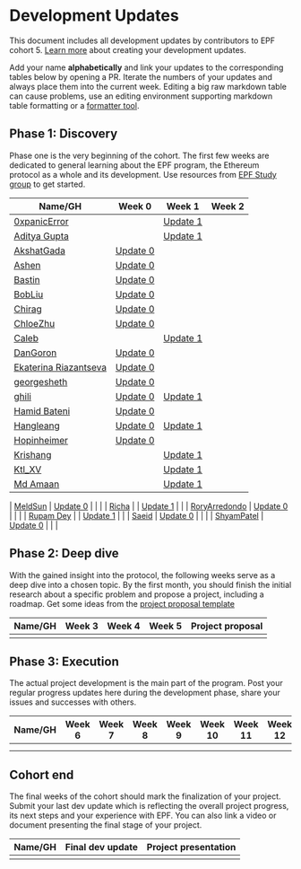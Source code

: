 # Development Updates

This document includes all development updates by contributors to EPF cohort 5. [Learn more](/program-guide/repo-guide.md#development-updates) about creating your development updates.

Add your name **alphabetically** and link your updates to the corresponding tables below by opening a PR. Iterate the numbers of your updates and always place them into the current week. Editing a big raw markdown table can cause problems, use an editing environment supporting markdown table formatting or a [formatter tool](https://github.com/nvuillam/markdown-table-formatter).

## Phase 1: Discovery

Phase one is the very beginning of the cohort. The first few weeks are dedicated to general learning about the EPF program, the Ethereum protocol as a whole and its development. Use resources from [EPF Study group](https://epf.wiki) to get started.

| Name/GH                                                      | Week 0                                                                                                                                           | Week 1                                                          | Week 2 |
|--------------------------------------------------------------|--------------------------------------------------------------------------------------------------------------------------------------------------|-----------------------------------------------------------------|--------|
| [0xpanicError](https://github.com/0xpanicError)              |                                                                                                                                                  | [Update 1](https://hackmd.io/@0xpanicError/epf-update_1)        |        |
| [Aditya Gupta](https://github.com/1010adigupta)              |                                                                                                                                                  | [Update 1](https://hackmd.io/G3wd3b9YT8mApG_BoH87TQ?view)       |        |
| [AkshatGada](https://github.com/AkshatGada)                  | [Update 0](https://icy-wizard-6d2.notion.site/Ethereum-protocol-fellowship-Cohort-5-Development-Updates-Week-0-43841095ac1a49128e37537c2ce9e604) |                                                                 |        |
| [Ashen](https://github.com/y1cunhui)                         | [Update 0](https://hackmd.io/@gr3y/SkjEawHBC)                                                                                                    |                                                                 |        |
| [Bastin](https://github.com/Inspector-Butters)               | [Update 0](https://hackmd.io/@Bastin/HJ6hOLQHC)                                                                                                  |                                                                 |        |
| [BobLiu](https://github.com/Akagi201)                        | [Update 0](https://hackmd.io/@Akagi201/epf-cohort5-week0)                                                                                        |                                                                 |        |
| [Chirag](https://github.com/chirag-parmar)                   | [Update 0](https://hackmd.io/@chirag-parmar/S13p6uVBR)                                                                                           |                                                                 |        |
| [ChloeZhu](https://github.com/Chloezhu010)                   | [Update 0](https://hackmd.io/@chloezhu/HJpABlzBR)                                                                                                |                                                                 |        |
| [Caleb](https://github.com/Tomi-3-0)                         |                                                                                                                                                  | [Update 1](https://hackmd.io/@tc3rGbpwSe6dJwI2nuYQsw/BkoLPPdr0) |        |
| [DanGoron](https://github.com/gorondan)                      | [Update 0](https://hackmd.io/@meA4-YJOSaqtagggpgcWMg/SJmdOEmXR)                                                                                  |                                                                 |        |
| [Ekaterina Riazantseva](https://github.com/KatyaRyazantseva) | [Update 0](https://hackmd.io/@sWdTSBHnRb63bJ_wVjNsyA/Hk8wjVwSC)                                                                                  |                                                                 |        |
| [georgesheth](https://github.com/georgesheth)                | [Update 0](https://hackmd.io/@georgesheth/SJ2FqiVSR)                                                                                             |                                                                 |        |
| [ghili](https://github.com/ghiliweld)                        | [Update 0](https://hackmd.io/@ghili/HJoy-VBS0)                                                                                                   | [Update 1](https://hackmd.io/@ghili/ry9-_kISR)                  |        |
| [Hamid Bateni](https://github.com/irnb)                      | [Update 0](https://hackmd.io/@irnb/epf-update-0)                                                                                                 |                                                                 |        |
| [Hangleang](https://github.com/hangleang)                    | [Update 0](https://hackmd.io/@hangleang/epf-week-0)                                                                                              | [Update 1](https://hackmd.io/@hangleang/epf5-week1)             |        |
| [Hopinheimer](https://github.com/hopinheimer)                | [Update 0](https://hackmd.io/@np8VhkKRRHanpT1vbtRQ4Q/ByAoT58Q0)                                                                                  |                                                                 |        |
| [Krishang](https://github.com/kamuik16)                      |                                                                                                                                                  | [Update 1](https://hackmd.io/@kamuik16/SyVy4aKrR)               |        |
| [Ktl_XV](https://github.com/ktl-xv)                          |                                                                                                                                                  | [Update 1](https://hackmd.io/@Ktl-XV/EPF5-W1)                   |        |
| [Md Amaan ](https://github.com/Redidacove)                     |                                                                                                                                                  | [Update 1](https://hackmd.io/-i031W3LTeSMfgiIx9pqLw)       |        |

| [MeldSun](https://github.com/meldsun0)                       | [Update 0](https://hackmd.io/@3juAdBVCRtaXnRB_valWsA/SJb4ugVE0)                                                                                  |                                                                 |        |
| [Richa](https://github.com/Richa-iitr)                       |                                                                                                                                                  | [Update 1](https://hackmd.io/@iri/HJLnintSR)                    |        |
| [RoryArredondo](https://github.com/arredr2)                  | [Update 0](https://hackmd.io/@arredr2/SyT0Tx2XC)                                                                                                 |                                                                 |        |
| [Rupam Dey](https://github.com/rupam-04)                     |                                                                                                                                                  | [Update 1](https://hackmd.io/@rupam-04/week_0_and_week_1)       |        |
| [Saeid](github.com/xm0onh)                                   | [Update 0](https://hackmd.io/@xm0on/rJaRNg4HA)                                                                                                   |                                                                 |        |
| [ShyamPatel](github.com/shyam-patel-kira)                    | [Update 0](https://hackmd.io/@kira50/rJkBMnK7C)                                                                                                  |                                                                 |        |

## Phase 2: Deep dive

With the gained insight into the protocol, the following weeks serve as a deep dive into a chosen topic. By the first month, you should finish the initial research about a specific problem and propose a project, including a roadmap. Get some ideas from the [project proposal template](projects/project-template.md)

| Name/GH | Week 3 | Week 4 | Week 5 | Project proposal |
|---------|--------|--------|--------|------------------|
|         |        |        |        |                  |

## Phase 3: Execution

The actual project development is the main part of the program. Post your regular progress updates here during the development phase, share your issues and successes with others.

| Name/GH | Week 6 | Week 7 | Week 8 | Week 9 | Week 10 | Week 11 | Week 12 | Week 13 | Week 14 | Week 15 | Week 16 | Week 17 | Week 18 | Week 19 | Week 20 | Week 21 + |
|---------|--------|--------|--------|--------|---------|---------|---------|---------|---------|---------|---------|---------|---------|---------|---------|-----------|
|         |        |        |        |        |         |         |         |         |         |         |         |         |         |         |         |           |
|         |        |        |        |        |         |         |         |         |         |         |         |         |         |         |         |           |

## Cohort end

The final weeks of the cohort should mark the finalization of your project. Submit your last dev update which is reflecting the overall project progress, its next steps and your experience with EPF. You can also link a video or document presenting the final stage of your project.

| Name/GH | Final dev update | Project presentation |
|---------|------------------|----------------------|
|         |                  |                      |
